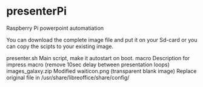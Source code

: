 # presenterPi
Raspberry Pi powerpoint automatiation

You can download the complete image file and put it on your Sd-card
or you can copy the scipts to your existing image.

presenter.sh          Main script, make it autostart on boot.
macro                 Description for impress macro (remove 10sec delay between presentation loops)
images_galaxy.zip     Modified waiticon.png (transparent blank image) Replace original file in /usr/share/libreoffice/share/config/
